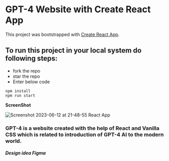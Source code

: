 # GPT-4 Website with Create React App

This project was bootstrapped with [Create React App](https://github.com/facebook/create-react-app).

## To run this project in your local system do following steps:
- fork the repo
- star the repo
- Enter below code
```npm
npm install
npm run start
```

**ScreenShot**

![Screenshot 2023-06-12 at 21-48-55 React App](https://github.com/DhairyaMajmudar/GPT-4-Website/assets/124715224/72da78fb-d4ce-4321-8035-f713cc9467bb)

### GPT-4 is a website created with the help of React and Vanilla CSS which is related to introduction of GPT-4 AI to the modern world.
##### Design idea Figma
